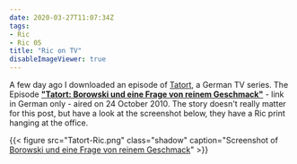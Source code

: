 ```yaml
---
date: 2020-03-27T11:07:34Z
tags:
- Ric
- Ric 05
title: "Ric on TV"
disableImageViewer: true
---
```


A few day ago I downloaded an episode of [Tatort](https://en.wikipedia.org/wiki/Tatort), a German TV series. The Episode [**"Tatort: Borowski und eine Frage von reinem Geschmack"**](https://de.wikipedia.org/wiki/Tatort:_Borowski_und_eine_Frage_von_reinem_Geschmack) - link in German only - aired on 24 October 2010.
The story doesn't really matter for this post, but have a look at the screenshot below, they have a Ric print hanging at the office.

{{< figure src="Tatort-Ric.png" class="shadow" caption="Screenshot of [Borowski und eine Frage von reinem Geschmack](https://de.wikipedia.org/wiki/Tatort:_Borowski_und_eine_Frage_von_reinem_Geschmack)" >}}
